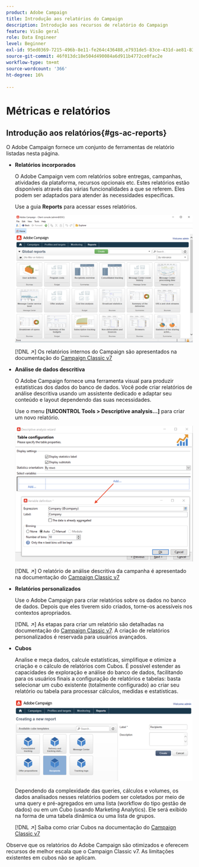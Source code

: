 ```yaml
---
product: Adobe Campaign
title: Introdução aos relatórios do Campaign
description: Introdução aos recursos de relatório do Campaign
feature: Visão geral
role: Data Engineer
level: Beginner
exl-id: 95ed0369-7215-496b-8e11-fe264c436488,e7931de5-83ce-431d-ae81-83793d257550
source-git-commit: 46f013dc18e504d490084a6d911b4772ce0fac2e
workflow-type: tm+mt
source-wordcount: '366'
ht-degree: 16%

---
```


# Métricas e relatórios

## Introdução aos relatórios{#gs-ac-reports}

O Adobe Campaign fornece um conjunto de ferramentas de relatório listadas nesta página.

* **Relatórios incorporados**

   O Adobe Campaign vem com relatórios sobre entregas, campanhas, atividades da plataforma, recursos opcionais etc. Estes relatórios estão disponíveis através das várias funcionalidades a que se referem. Eles podem ser adaptados para atender às necessidades específicas.

   Use a guia **Reports** para acessar esses relatórios.

   ![](assets/built-in-reports.png)

   [!DNL :arrow_upper_right:] Os relatórios internos do Campaign são apresentados na documentação do  [Campaign Classic v7](https://experienceleague.adobe.com/docs/campaign-classic/using/reporting/accessing-built-in-reports/about-campaign-built-in-reports.html)

* **Análise de dados descritiva**

   O Adobe Campaign fornece uma ferramenta visual para produzir estatísticas dos dados do banco de dados. Você pode criar relatórios de análise descritiva usando um assistente dedicado e adaptar seu conteúdo e layout dependendo das suas necessidades.

   Use o menu **[!UICONTROL Tools > Descriptive analysis...]** para criar um novo relatório.

   ![](assets/desc-analysis-report.png)

   [!DNL :arrow_upper_right:] O relatório de análise descritiva da campanha é apresentado na documentação do  [Campaign Classic v7](https://experienceleague.adobe.com/docs/campaign-classic/using/reporting/analyzing-populations/about-descriptive-analysis.html)

* **Relatórios personalizados**

   Use o Adobe Campaign para criar relatórios sobre os dados no banco de dados. Depois que eles tiverem sido criados, torne-os acessíveis nos contextos apropriados.

   [!DNL :arrow_upper_right:] As etapas para criar um relatório são detalhadas na documentação do  [Campaign Classic v7](https://experienceleague.adobe.com/docs/campaign-classic/using/reporting/creating-new-reports/about-reports-creation-in-campaign.html). A criação de relatórios personalizados é reservada para usuários avançados.

* **Cubos**

   Analise e meça dados, calcule estatísticas, simplifique e otimize a criação e o cálculo de relatórios com Cubos.  É possível estender as capacidades de exploração e análise do banco de dados, facilitando para os usuários finais a configuração de relatórios e tabelas: basta selecionar um cubo existente (totalmente configurado) ao criar seu relatório ou tabela para processar cálculos, medidas e estatísticas.

   ![](assets/create-a-report.png)

   Dependendo da complexidade das queries, cálculos e volumes, os dados analisados nesses relatórios podem ser coletados por meio de uma query e pré-agregados em uma lista (workflow do tipo gestão de dados) ou em um Cubo (usando Marketing Analytics). Ele será exibido na forma de uma tabela dinâmica ou uma lista de grupos.

   [!DNL :arrow_upper_right:] Saiba como criar Cubos na documentação do  [Campaign Classic v7](https://experienceleague.adobe.com/docs/campaign-classic/using/reporting/designing-reports-with-cubes/about-cubes.html)


Observe que os relatórios do Adobe Campaign são otimizados e oferecem recursos de melhor escala que o Campaign Classic v7. As limitações existentes em cubos não se aplicam.

